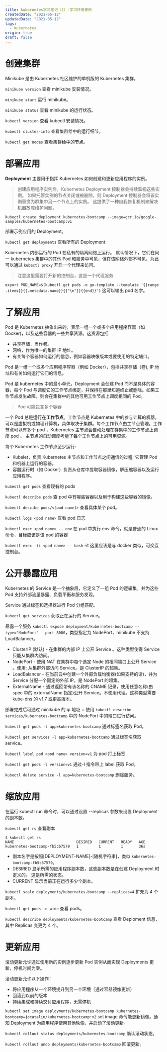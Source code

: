 ```yaml
---
title: kubernetes学习笔记（1）-学习环境使用
createdDate: "2021-05-12"
updatedDate: "2021-05-12"
tags:
  - kubernetes
origin: true
draft: false
---
```

# 创建集群

Minikube 是由 Kubernetes 社区维护的单机版的 Kubernetes 集群。

`minikube version` 查看 minikube 安装情况。

`minikube start` 运行 minikube。

`minikube status` 查看 minikube 的运行状态。

`kubectl version` 查看 kubectl 安装情况。

`kubectl cluster-info` 查看集群给中的运行细节。

`kubectl get nodes` 查看集群给中的节点。

# 部署应用

**Deployment** 主要用于指挥 Kubernetes 如何创建和更新应用程序的实例。

> 创建应用程序实例后，Kubernetes Deployment 控制器会持续监视这些实例。 如果托管实例的节点关闭或被删除，则 Deployment 控制器会将该实例替换为群集中另一个节点上的实例。 这提供了一种自我修复机制来解决机器故障维护问题。

```
kubectl create deployment kubernetes-bootcamp --image=gcr.io/google-samples/kubernetes-bootcamp:v1
```

部署示例应用的 Deployment。

`kubectl get deployments` 查看所有的 Deployment

Kubernetes 内部运行的 Pod 在私有的隔离网络上运行。 默认情况下，它们在同一 kubernetes 集群中的其他 Pod 和服务中可见，但在该网络外部不可见。为此可以通过 `kubectl proxy` 开启一个代理来访问。

> 注意这里需要打开新的控制台，这是一个代理服务

`export POD_NAME=$(kubectl get pods -o go-template --template '{{range .items}}{{.metadata.name}}{{"\n"}}{{end}}')` 这可以输出 pod 名字。

# 了解应用

Pod 是 Kubernetes 抽象出来的，表示一组一个或多个应用程序容器（如 Docker)，以及这些容器的一些共享资源。这资源包括

* 共享存储，当作卷。
* 网络，作为唯一的集群 IP 地址。
* 有关每个容器如何运行的信息，例如容器映像版本或要使用的特定端口。

Pod 是一组一个或多个应用程序容器（例如 Docker），包括共享存储（卷), IP 地址和有关如何运行它们的信息。

Pod 是 kubernetes 中的最小单元，Deployment 会创建 Pod 而不是具体的容器，每个 Pod 与调度它的工作节点绑定，并保持在那里知道终止或删除。如果工作节点发生故障，则会在集群中的其他可用工作节点上调度相同的 Pod。

> Pod 可能包含多个容器

一个 Pod 总是运行在**工作节点**。工作节点是 Kubernetes 中的参与计算的机器，可以是虚拟机或物理计算机，具体取决于集群。每个工作节点由主节点管理。工作节点可以有多个 pod ，Kubernetes 主节点会自动处理在群集中的工作节点上调度 pod 。 主节点的自动调度考量了每个工作节点上的可用资源。

每个 Kubernetes 工作节点至少运行:

* Kubelet，负责 Kubernetes 主节点和工作节点之间通信的过程; 它管理 Pod 和机器上运行的容器。
* 容器运行时（如 Docker）负责从仓库中提取容器镜像，解压缩容器以及运行应用程序。

`kubectl get pods` 查看现有的 pods

`kubectl describe pods` 查 pod 中有哪些容器以及用于构建这些容器的镜像。

`kubectl descibe pods/<[pod name]>` 查看具体某个 pod。

`kubectl logs <pod name>` 查看 pod 日志

`kubectl exec <pod name> -- env` 在 pod 中执行 env 命令，就是普通的 Linux 命令，目标应该是该 pod 的容器

`kubectl exec -ti <pod name> -- bash` -it 这里应该是与 docker 类似，可交互控制台。

# 公开暴露应用

Kubernetes 的 Service 是一个抽象层，它定义了一组 Pod 的逻辑集，并为这些 Pod 支持外部流量暴露、负载平衡和服务发现。

Service 通过标签和选择器进行 Pod 分组匹配。

`kubectl get services` 获取正在运行的 Service。

暴露一个服务 `kubectl expose deployment/kubernetes-bootcamp --type="NodePort" --port 8080`，类型指定为 NodePort，minikube 不支持 LoadBalancer。

* ClusterIP (默认) - 在集群的内部 IP 上公开 Service 。这种类型使得 Service 只能从集群内访问。
* NodePort - 使用 NAT 在集群中每个选定 Node 的相同端口上公开 Service 。使用<NodeIP>:<NodePort> 从集群外部访问 Service。是 ClusterIP 的超集。
* LoadBalancer - 在当前云中创建一个外部负载均衡器(如果支持的话)，并为 Service 分配一个固定的外部 IP。是 NodePort 的超集。
* ExternalName - 通过返回带有该名称的 CNAME 记录，使用任意名称(由 spec 中的 externalName 指定)公开 Service。不使用代理。这种类型需要 kube-dns 的 v1.7 或更高版本。

部署完成后可通过 minikube 的 ip 地址 + 使用 `kubectl describe services/kubernetes-bootcamp` 中的 NodePort 中的端口进行访问。

`kubectl get pods -l app=kubernetes-bootcamp` 通过标签名获取 Pod。

`kubectl get services -l app=kubernetes-bootcamp` 通过标签名获取 service。

`kubectl label pod <pod name> version=v1` 为 pod 打上标签

`kubectl get pods -l version=v1` 通过-l 指令带上 label 获取 Pod。

`kubectl delete service -l app=kubernetes-bootcamp` 删除服务。

# 缩放应用

在运行 kubectl run 命令时，可以通过设置 --replicas 参数来设置 Deployment 的副本数。

`kubectl get rs` 查看副本

```shell
$ kubectl get rs
NAME                            DESIRED   CURRENT   READY   AGE
kubernetes-bootcamp-fb5c67579   1         1         1       36s
```

* 副本名字是按照[DEPLOYMENT-NAME]-[随机字符串]，类似 `kubernetes-bootcamp-fb5c67579`。
* DESIRED 显示所需的应用程序副本数，这些副本数是在创建 Deployment 时定义的。 这是所需的状态。
* CURRENT 显示当前正在运行多少个副本。

`kubectl scale deployments/kubernetes-bootcamp --replicas=4` 扩充为 4 个副本。

`kubectl get pods -o wide` 查看 pods。

`kubectl describe deployments/kubernetes-bootcamp` 查看 Deploment 信息，其中 Replicas 变更为 4 个。

# 更新应用

滚动更新允许通过使用新的实例逐步更新 Pod 实例从而实现 Deployments 更新，停机时间为零。

滚动更新允许以下操作：

* 将应用程序从一个环境提升到另一个环境（通过容器镜像更新）
* 回滚到以前的版本
* 持续集成和持续交付应用程序，无需停机

`kubectl set image deployments/kubernetes-bootcamp kubernetes-bootcamp=jocatalin/kubernetes-bootcamp:v2` set image 命令能更新镜像。通知 Deployment 为应用程序使用其他映像，并启动了滚动更新。

`kubectl rollout status deployments/kubernetes-bootcamp` 确认滚动状态。

`kubectl rollout undo deployments/kubernetes-bootcamp` 回滚更新。
